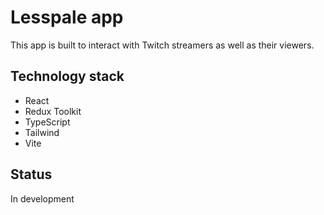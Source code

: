 # Lesspale app

This app is built to interact with Twitch streamers as well as their viewers. 

## Technology stack
- React
- Redux Toolkit
- TypeScript
- Tailwind
- Vite

## Status
In development
